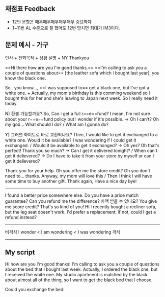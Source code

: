 ## 채점표 Feedback
- 12번 문항은 매우매우매우매우매우 중요하다
- 1~11번 AL 수준으로 잘 했어도 12번 망치면 최대가 IM3이다.

## 문제 예시 - 가구

인사 + 전화목적 + 상황 설명 + NY Thankyou

==Hi there how are you I'm good thanks.==
==I'm calling to ask you a couple of questions about== [the leather sofa which I bought last year], you know the black one.

So.. you know..., ==I was supposed to== get a black one, but I've got a white one. + Actually, my mom's birthday is this comming weekend so I bought this for her and she's leaving to Japan next week. So I really need it today.

N) 환불 가능할까요?
So, Can I get a full r==e==fund? I mean, I'm not sure about your r==e==fund policy but I wonder if it's possible.
 -> Oh I can't? Oh my god... What should I do? / What am I gonna do?

Y) 그러면 화이트로 바로 교환되나요?
Then, I would like to get it exchanged to a white one. Would it be available? I was wondering if I could get it exchanged. / Would it be available to get it exchanged?
 -> Oh yes? Oh that's perfect! Thank you so much?
 -> Can I get it delivered tonight? / When can I get it delievered?
 -> Do I have to take it from your store by myself or can I get it delievered?

Thank you for your help. Oh you offer me the store credit? Oh you don't need to... thanks. Anyway, my mom will love this / Then I think I will have some time to buy another gift. Thank again, Have a nice day bye!

---
I found a better price somewhere else. Do you have a price match guarantee?
Can you refund me the difference? 차액 받을 수 있나요?
You give me score credit? That's so kind of you!
Hi I recently bought a recliner sofa, but the leg seat doesn't work.
I'd prefer a replacement. If not, could I get a refund instead?

---
비격식 I wonder < I am wondering < I was wondering 격식

---
## My script
Hi how are you I'm good thanks!
I'm calling to ask you a couple of questions about the bed that I bought last week. Actually, I ordered the black one, but I received the white one. My studio apartment is matched by the black about almost all of the thing, so I want to get the black bed that I choose.

Could you exchange the bed
